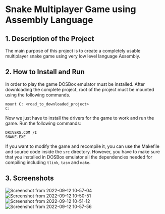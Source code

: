 # Snake Multiplayer Game using Assembly Language

## 1. Description of the Project

[//]: # "What was the purpose of the project?" 
The main purpose of this project is to create a completely usable multiplayer snake game using very low level language Assembly.

[//]: # "What your application does?" 


[//]: # "What problem does it solve" 


[//]: # "What was your motivation?" 


[//]: # "Why did you build this project?" 



[//]: # "## 2. Technologies Used"

[//]: # "What technologies were used?" 


[//]: # "Why you used the technologies you used?" 


[//]: # "Some of the challenges you faced and features you hope to implement in the future." 





[//]: # "## 3. Learning outcomes"

[//]: # "What did you learn?" 



## 2. How to Install and Run
In order to play the game DOSBox emulator must be installed. After downloading the complete project, root of the project must be mounted using the following commands.
```console
mount C: <road_to_downloaded_project>
C:
```


Now we just have to install the drivers for the game to work and run the game. Run the following commands:

```console
DRIVERS.COM /I
SNAKE.EXE
```

If you want to modify the game and recompile it, you can use the Makefile and source code inside the `src` directory. However, you have to make sure that you installed in DOSBox emulator all the dependencies needed for compiling including `tlink`, `tasm` and `make`.

[//]: # "## 5. Extra Information"


## 3. Screenshots
![Screenshot from 2022-09-12 10-57-04](https://user-images.githubusercontent.com/46072805/189566477-c35b000e-932b-46e7-be39-b998679f46f3.png)
![Screenshot from 2022-09-12 10-50-51](https://user-images.githubusercontent.com/46072805/189566443-18dd7d66-c401-46c3-a973-e52dec574e83.png)
![Screenshot from 2022-09-12 10-51-12](https://user-images.githubusercontent.com/46072805/189566561-ef35533b-e275-4ddb-917c-cebbe7c1e815.png)
![Screenshot from 2022-09-12 10-57-56](https://user-images.githubusercontent.com/46072805/189566566-d7070b90-e57d-4e3d-a03d-ca1f95569777.png)



